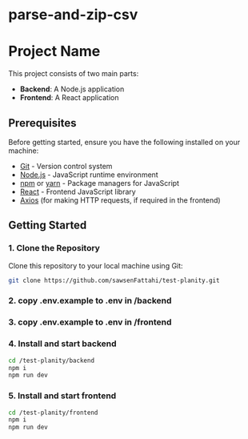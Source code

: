 # parse-and-zip-csv
# Project Name

This project consists of two main parts:
- **Backend**: A Node.js application
- **Frontend**: A React application

## Prerequisites

Before getting started, ensure you have the following installed on your machine:
- [Git](https://git-scm.com/) - Version control system
- [Node.js](https://nodejs.org/) - JavaScript runtime environment
- [npm](https://www.npmjs.com/) or [yarn](https://yarnpkg.com/) - Package managers for JavaScript
- [React](https://reactjs.org/) - Frontend JavaScript library
- [Axios](https://axios-http.com/) (for making HTTP requests, if required in the frontend)

## Getting Started

### 1. Clone the Repository

Clone this repository to your local machine using Git:

```bash
git clone https://github.com/sawsenFattahi/test-planity.git
```

### 2. copy .env.example to .env in /backend

### 3. copy .env.example to .env in /frontend

### 4. Install and start backend
```bash
cd /test-planity/backend
npm i
npm run dev
```

### 5. Install and start frontend
```bash
cd /test-planity/frontend
npm i
npm run dev
```


